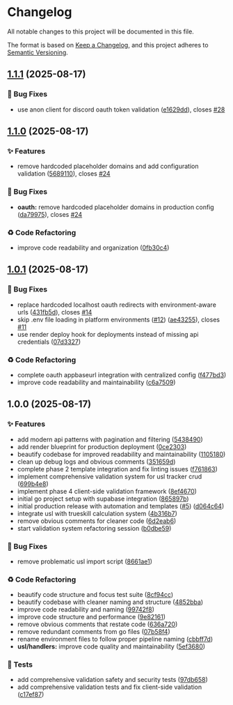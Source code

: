 # Changelog

All notable changes to this project will be documented in this file.

The format is based on [Keep a Changelog](https://keepachangelog.com/en/1.0.0/),
and this project adheres to [Semantic Versioning](https://semver.org/spec/v2.0.0.html).

## [1.1.1](https://github.com/USL-Development-Team/Main_Project/compare/v1.1.0...v1.1.1) (2025-08-17)


### 🐛 Bug Fixes

* use anon client for discord oauth token validation ([e1629dd](https://github.com/USL-Development-Team/Main_Project/commit/e1629dd0c963007c23b2faf14e2c35b906ec1896)), closes [#28](https://github.com/USL-Development-Team/Main_Project/issues/28)

## [1.1.0](https://github.com/USL-Development-Team/Main_Project/compare/v1.0.1...v1.1.0) (2025-08-17)


### ✨ Features

* remove hardcoded placeholder domains and add configuration validation ([5689110](https://github.com/USL-Development-Team/Main_Project/commit/568911040804f5c49f6cbd70fcac159a02e456eb)), closes [#24](https://github.com/USL-Development-Team/Main_Project/issues/24)


### 🐛 Bug Fixes

* **oauth:** remove hardcoded placeholder domains in production config ([da79975](https://github.com/USL-Development-Team/Main_Project/commit/da799751da54220290a4c89774346a372b5c8caf)), closes [#24](https://github.com/USL-Development-Team/Main_Project/issues/24)


### ♻️ Code Refactoring

* improve code readability and organization ([0fb30c4](https://github.com/USL-Development-Team/Main_Project/commit/0fb30c44d055dbf8ee55b39e1194e6e652e4ea88))

## [1.0.1](https://github.com/USL-Development-Team/Main_Project/compare/v1.0.0...v1.0.1) (2025-08-17)


### 🐛 Bug Fixes

* replace hardcoded localhost oauth redirects with environment-aware urls ([431fb5d](https://github.com/USL-Development-Team/Main_Project/commit/431fb5dd16eeaddf44486787859a4305e36f24c4)), closes [#14](https://github.com/USL-Development-Team/Main_Project/issues/14)
* skip .env file loading in platform environments ([#12](https://github.com/USL-Development-Team/Main_Project/issues/12)) ([ae43255](https://github.com/USL-Development-Team/Main_Project/commit/ae43255f173d62327507b0b57f42b4c7842ff8bf)), closes [#11](https://github.com/USL-Development-Team/Main_Project/issues/11)
* use render deploy hook for deployments instead of missing api credentials ([07d3327](https://github.com/USL-Development-Team/Main_Project/commit/07d332769504a93895900da72efcd41f1915a2b2))


### ♻️ Code Refactoring

* complete oauth appbaseurl integration with centralized config ([f477bd3](https://github.com/USL-Development-Team/Main_Project/commit/f477bd3de1ba6170c3bac637e6d6421821004f25))
* improve code readability and maintainability ([c6a7509](https://github.com/USL-Development-Team/Main_Project/commit/c6a7509fddb1f77f585895ee4e08eaef20c61836))

## 1.0.0 (2025-08-17)


### ✨ Features

* add modern api patterns with pagination and filtering ([5438490](https://github.com/USL-Development-Team/Main_Project/commit/54384909ead9bc29fbcfab637953bef1d2846d83))
* add render blueprint for production deployment ([0ce2303](https://github.com/USL-Development-Team/Main_Project/commit/0ce2303f6d49f2ed3fc347b34f86dfbe0b4960fe))
* beautify codebase for improved readability and maintainability ([1105180](https://github.com/USL-Development-Team/Main_Project/commit/1105180215fb22a818346b7f46bcd66ecca0560d))
* clean up debug logs and obvious comments ([351659d](https://github.com/USL-Development-Team/Main_Project/commit/351659dd77c7be79f2b60cf7acb5012ceea08665))
* complete phase 2 template integration and fix linting issues ([f761863](https://github.com/USL-Development-Team/Main_Project/commit/f761863cd7a9ff75ad8120d3c74b1c2025923595))
* implement comprehensive validation system for usl tracker crud ([699b4e8](https://github.com/USL-Development-Team/Main_Project/commit/699b4e80b741d7e9c2c65561403605a7a3422c71))
* implement phase 4 client-side validation framework ([8ef4670](https://github.com/USL-Development-Team/Main_Project/commit/8ef4670ce6350505834d1f5c977c13bcc34fad42))
* initial go project setup with supabase integration ([865897b](https://github.com/USL-Development-Team/Main_Project/commit/865897b7d0a141747825b168d0edf40f8c56117a))
* initial production release with automation and templates ([#5](https://github.com/USL-Development-Team/Main_Project/issues/5)) ([d064c64](https://github.com/USL-Development-Team/Main_Project/commit/d064c64d3ae10daea97a248adcf5aaf96715ec77))
* integrate usl with trueskill calculation system ([4b316b7](https://github.com/USL-Development-Team/Main_Project/commit/4b316b776dceeee9d65484defefd22939829f155))
* remove obvious comments for cleaner code ([6d2eab6](https://github.com/USL-Development-Team/Main_Project/commit/6d2eab62a7ca3d9b08a710c11d3b2aef05460db8))
* start validation system refactoring session ([b0dbe59](https://github.com/USL-Development-Team/Main_Project/commit/b0dbe59fabe4bb65510d87cebce2dc75ca763cf6))


### 🐛 Bug Fixes

* remove problematic usl import script ([8661ae1](https://github.com/USL-Development-Team/Main_Project/commit/8661ae1d2bbdd60c2e03bb0dc9f66498fc9f6f0e))


### ♻️ Code Refactoring

* beautify code structure and focus test suite ([8cf94cc](https://github.com/USL-Development-Team/Main_Project/commit/8cf94cc44f9e0d08155f87e987b2d3d5ff86a729))
* beautify codebase with cleaner naming and structure ([4852bba](https://github.com/USL-Development-Team/Main_Project/commit/4852bbafd7e936f7b4eb70d7c4ac139c2a2a1b29))
* improve code readability and naming ([99742f8](https://github.com/USL-Development-Team/Main_Project/commit/99742f8839f42d29f7dd437bdedff23a49f855c8))
* improve code structure and performance ([9e82161](https://github.com/USL-Development-Team/Main_Project/commit/9e8216129b3467130e8ce24fd0e06f7b7ef80d70))
* remove obvious comments that restate code ([636a720](https://github.com/USL-Development-Team/Main_Project/commit/636a720e140ebb98da3de932a93f1e2fa6823128))
* remove redundant comments from go files ([07b58f4](https://github.com/USL-Development-Team/Main_Project/commit/07b58f4dd073d25ed406308f1929e0e1134313bd))
* rename environment files to follow proper pipeline naming ([cbbff7d](https://github.com/USL-Development-Team/Main_Project/commit/cbbff7dea4ce4d7d5a9fbfe0dc11fc4047004d76))
* **usl/handlers:** improve code quality and maintainability ([5ef3680](https://github.com/USL-Development-Team/Main_Project/commit/5ef36804089c2a364436acfc1ef014147a2b3b5f))


### 🧪 Tests

* add comprehensive validation safety and security tests ([97db658](https://github.com/USL-Development-Team/Main_Project/commit/97db658a88e581c40385f4576ce1fcbae7a6882d))
* add comprehensive validation tests and fix client-side validation ([c17ef87](https://github.com/USL-Development-Team/Main_Project/commit/c17ef87840d8eab03546fc4fd15c1aa7c6f572ce))

